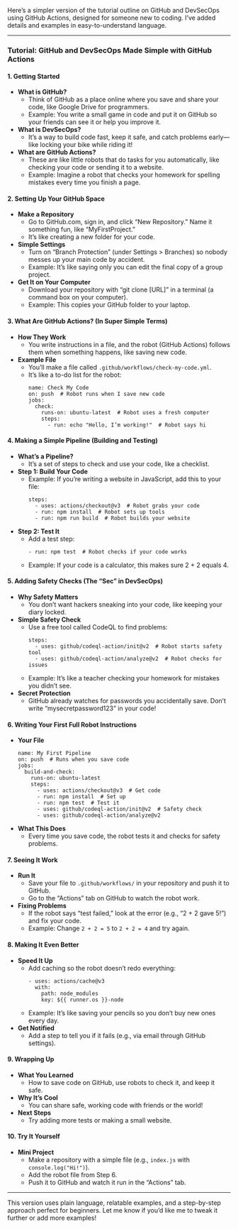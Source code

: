 Here’s a simpler version of the tutorial outline on GitHub and DevSecOps using GitHub Actions, designed for someone new to coding. I’ve added details and examples in easy-to-understand language.

---

### Tutorial: GitHub and DevSecOps Made Simple with GitHub Actions

#### 1. Getting Started
   - **What is GitHub?**
     - Think of GitHub as a place online where you save and share your code, like Google Drive for programmers.
     - Example: You write a small game in code and put it on GitHub so your friends can see it or help you improve it.
   - **What is DevSecOps?**
     - It’s a way to build code fast, keep it safe, and catch problems early—like locking your bike while riding it!
   - **What are GitHub Actions?**
     - These are like little robots that do tasks for you automatically, like checking your code or sending it to a website.
     - Example: Imagine a robot that checks your homework for spelling mistakes every time you finish a page.

#### 2. Setting Up Your GitHub Space
   - **Make a Repository**
     - Go to GitHub.com, sign in, and click “New Repository.” Name it something fun, like “MyFirstProject.”
     - It’s like creating a new folder for your code.
   - **Simple Settings**
     - Turn on “Branch Protection” (under Settings > Branches) so nobody messes up your main code by accident.
     - Example: It’s like saying only you can edit the final copy of a group project.
   - **Get It on Your Computer**
     - Download your repository with “git clone [URL]” in a terminal (a command box on your computer).
     - Example: This copies your GitHub folder to your laptop.

#### 3. What Are GitHub Actions? (In Super Simple Terms)
   - **How They Work**
     - You write instructions in a file, and the robot (GitHub Actions) follows them when something happens, like saving new code.
   - **Example File**
     - You’ll make a file called `.github/workflows/check-my-code.yml`.
     - It’s like a to-do list for the robot:
       ```
       name: Check My Code
       on: push  # Robot runs when I save new code
       jobs:
         check:
           runs-on: ubuntu-latest  # Robot uses a fresh computer
           steps:
             - run: echo "Hello, I’m working!"  # Robot says hi
       ```

#### 4. Making a Simple Pipeline (Building and Testing)
   - **What’s a Pipeline?**
     - It’s a set of steps to check and use your code, like a checklist.
   - **Step 1: Build Your Code**
     - Example: If you’re writing a website in JavaScript, add this to your file:
       ```
       steps:
         - uses: actions/checkout@v3  # Robot grabs your code
         - run: npm install  # Robot sets up tools
         - run: npm run build  # Robot builds your website
       ```
   - **Step 2: Test It**
     - Add a test step:
       ```
       - run: npm test  # Robot checks if your code works
       ```
     - Example: If your code is a calculator, this makes sure 2 + 2 equals 4.

#### 5. Adding Safety Checks (The “Sec” in DevSecOps)
   - **Why Safety Matters**
     - You don’t want hackers sneaking into your code, like keeping your diary locked.
   - **Simple Safety Check**
     - Use a free tool called CodeQL to find problems:
       ```
       steps:
         - uses: github/codeql-action/init@v2  # Robot starts safety tool
         - uses: github/codeql-action/analyze@v2  # Robot checks for issues
       ```
     - Example: It’s like a teacher checking your homework for mistakes you didn’t see.
   - **Secret Protection**
     - GitHub already watches for passwords you accidentally save. Don’t write “mysecretpassword123” in your code!

#### 6. Writing Your First Full Robot Instructions
   - **Your File**
     ```
     name: My First Pipeline
     on: push  # Runs when you save code
     jobs:
       build-and-check:
         runs-on: ubuntu-latest
         steps:
           - uses: actions/checkout@v3  # Get code
           - run: npm install  # Set up
           - run: npm test  # Test it
           - uses: github/codeql-action/init@v2  # Safety check
           - uses: github/codeql-action/analyze@v2
     ```
   - **What This Does**
     - Every time you save code, the robot tests it and checks for safety problems.

#### 7. Seeing It Work
   - **Run It**
     - Save your file to `.github/workflows/` in your repository and push it to GitHub.
     - Go to the “Actions” tab on GitHub to watch the robot work.
   - **Fixing Problems**
     - If the robot says “test failed,” look at the error (e.g., “2 + 2 gave 5!”) and fix your code.
     - Example: Change `2 + 2 = 5` to `2 + 2 = 4` and try again.

#### 8. Making It Even Better
   - **Speed It Up**
     - Add caching so the robot doesn’t redo everything:
       ```
       - uses: actions/cache@v3
         with:
           path: node_modules
           key: ${{ runner.os }}-node
       ```
     - Example: It’s like saving your pencils so you don’t buy new ones every day.
   - **Get Notified**
     - Add a step to tell you if it fails (e.g., via email through GitHub settings).

#### 9. Wrapping Up
   - **What You Learned**
     - How to save code on GitHub, use robots to check it, and keep it safe.
   - **Why It’s Cool**
     - You can share safe, working code with friends or the world!
   - **Next Steps**
     - Try adding more tests or making a small website.

#### 10. Try It Yourself
   - **Mini Project**
     - Make a repository with a simple file (e.g., `index.js` with `console.log("Hi!")`).
     - Add the robot file from Step 6.
     - Push it to GitHub and watch it run in the “Actions” tab.

---

This version uses plain language, relatable examples, and a step-by-step approach perfect for beginners. Let me know if you’d like me to tweak it further or add more examples!
